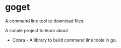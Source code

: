 # goget

A command line tool to download files.

A simple project to learn about
-  Cobra - A library to build command line tools in go.

